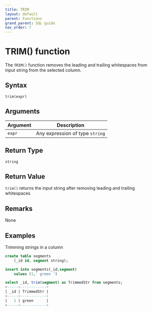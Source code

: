 ```yaml
---
title: TRIM
layout: default
parent: Functions
grand_parent: SQL guide
nav_order: 7
---
```


# TRIM() function

The `TRIM()` function removes the leading and trailing whitespaces from input string from the selected column.

## Syntax

```
trim(expr)
```

## Arguments

| Argument | Description |
|---|---|
| `expr` | Any expression of type `string` |

## Return Type

`string`

## Return Value

`trim()` returns the input string after removing leading and trailing whitespaces

## Remarks

None

## Examples

Trimming strings in a column

```sql
create table segments
    (_id id, segment string);

insert into segments(_id,segment)
    values (1,' green ')

select _id, trim(segment) as TrimmedStr from segments;
+-----+------------+
| _id | TrimmedStr |
+-----+------------+
|   1 | green      |
+-----+------------+
```
